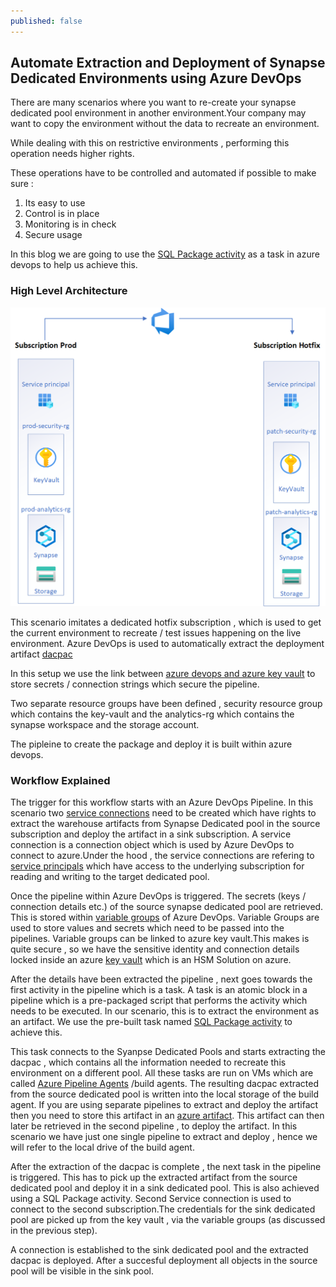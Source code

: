 ```yaml
---
published: false
---
```

## Automate Extraction and Deployment of  Synapse Dedicated Environments using Azure DevOps

There are many scenarios where you want to re-create your synapse dedicated pool environment in another environment.Your company may want to copy the environment without the data to recreate an environment.

While dealing with this on restrictive environments , performing this operation needs higher rights.

These operations have to be controlled and automated if possible to make sure :

  1. Its easy to use
  2. Control is in place
  3. Monitoring is in check
  4. Secure usage

In this blog we are going to use the [SQL Package activity](https://docs.microsoft.com/en-us/sql/tools/sqlpackage/sqlpackage-pipelines?view=sql-server-ver16) as a task in azure devops to help us achieve this.

### High Level Architecture 

![Replicate Environments](/images/sql-package.png)

This scenario imitates a dedicated hotfix subscription , which is used to get the current environment to recreate / test issues happening on 
the live environment. Azure DevOps is used to automatically extract the deployment artifact [dacpac](https://docs.microsoft.com/en-us/sql/relational-databases/data-tier-applications/data-tier-applications?view=sql-server-ver16)

In this setup we use the link between [azure devops and azure key vault](https://docs.microsoft.com/en-us/azure/devops/pipelines/release/azure-key-vault?view=azure-devops&tabs=yaml) to store secrets / connection strings which secure the pipeline.

Two separate resource groups have been defined , security resource group which contains the key-vault and the analytics-rg which contains the synapse workspace and the storage account.

The pipleine to create the package and deploy it is built within azure devops.

### Workflow Explained

The trigger for this workflow starts with an Azure DevOps Pipeline. In this scenario two [service connections](https://docs.microsoft.com/en-us/azure/devops/pipelines/library/service-endpoints?view=azure-devops&tabs=yaml) need to be created which have rights to extract the warehouse artifacts from Synapse Dedicated pool in the source subscription and deploy the artifact in a sink subscription. A service connection is a connection object which is used by Azure DevOps to connect to azure.Under the hood , the service connections are refering to [service principals](https://docs.microsoft.com/en-us/azure/active-directory/develop/app-objects-and-service-principals) which have access to the underlying subscription for reading and writing to the target dedicated pool. 

Once the pipeline within Azure DevOps is triggered. The secrets (keys / connection details etc.) of the source synapse dedicated pool are retrieved. This is stored within [variable groups](https://docs.microsoft.com/en-us/azure/devops/pipelines/library/variable-groups?view=azure-devops&tabs=yaml) of Azure DevOps. Variable Groups are used to store values and secrets which need to be passed into the pipelines. Variable groups can be linked to azure key vault.This makes is quite secure , so we have the sensitive identity and connection details locked inside an azure [key vault](https://docs.microsoft.com/en-us/azure/key-vault/general/basic-concepts) which is an HSM Solution on azure.

After the details have been extracted the pipeline , next goes towards the first activity in the pipeline which is a task. A task is an atomic block in a pipeline which is a pre-packaged script that performs the activity which needs to be executed. In our scenario, this is to extract the environment as an artifact. We use the pre-built task named  [SQL Package activity](https://docs.microsoft.com/en-us/sql/tools/sqlpackage/sqlpackage-pipelines?view=sql-server-ver16) to achieve this.

This task connects to the Syanpse Dedicated Pools and starts extracting the dacpac , which contains all the information needed to recreate this environment on a different pool. All these tasks are run on VMs which are called [Azure Pipeline Agents](https://docs.microsoft.com/en-us/azure/devops/pipelines/agents/agents?view=azure-devops&tabs=browser) /build agents. The resulting dacpac extracted from the source dedicated pool is written into the local storage of the build agent. If you are using separate pipelines to extract and deploy the artifact then you need to store this artifact in an [azure artifact](https://docs.microsoft.com/en-us/azure/devops/artifacts/start-using-azure-artifacts?view=azure-devops). This artifact can then later be retrieved in the second pipeline , to deploy the artifact. In this scenario we have just one single pipeline to extract and deploy , hence we will refer to the local drive of the build agent.

After the extraction of the dacpac is complete , the next task in the pipeline is triggered. This has to pick up the extracted artifact from the source dedicated pool and deploy it in a sink dedicated pool. This is also achieved using a SQL Package activity. Second Service connection is used to connect to the second subscription.The credentials for the sink dedicated pool are picked up from the key vault , via the variable groups (as discussed in the previous step). 

A connection is established to the sink dedicated  pool and the extracted dacpac is deployed. After a succesful deployment all objects in the source pool will be visible in the sink pool.


